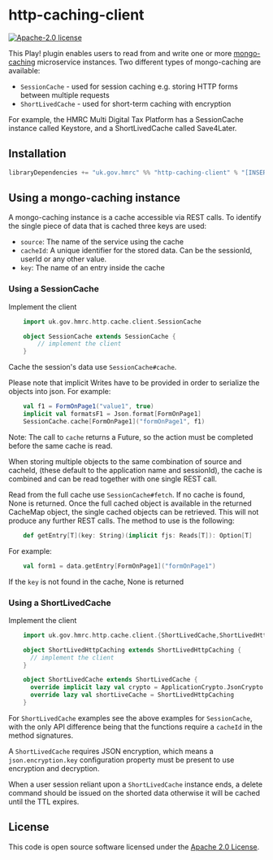 # http-caching-client

[![Apache-2.0 license](http://img.shields.io/badge/license-Apache-brightgreen.svg)](http://www.apache.org/licenses/LICENSE-2.0.html)



This Play! plugin enables users to read from and write one or more [mongo-caching](https://github.com/hmrc/mongo-caching) microservice instances. Two different types of mongo-caching are available:

* ```SessionCache``` - used for session caching e.g. storing HTTP forms between multiple requests
* ```ShortLivedCache``` - used for short-term caching with encryption

For example, the HMRC Multi Digital Tax Platform has a SessionCache instance called Keystore, and a ShortLivedCache called Save4Later.

## Installation

``` scala
libraryDependencies += "uk.gov.hmrc" %% "http-caching-client" % "[INSERT_VERSION]"
```

## Using a mongo-caching instance

A mongo-caching instance is a cache accessible via REST calls. To identify the single piece of data that is cached three keys are used:

- `source`: The name of the service using the cache
- `cacheId`: A unique identifier for the stored data. Can be the sessionId, userId or any other value.
- `key`: The name of an entry inside the cache

### Using a SessionCache

Implement the client

```scala
    import uk.gov.hmrc.http.cache.client.SessionCache

    object SessionCache extends SessionCache {
        // implement the client
    }
```

Cache the session's data use ```SessionCache#cache```. 

Please note that implicit Writes have to be provided in order to serialize the objects into json. For example:

```scala
    val f1 = FormOnPage1("value1", true)
    implicit val formatsF1 = Json.format[FormOnPage1]
    SessionCache.cache[FormOnPage1]("formOnPage1", f1)
```

Note: The call to ```cache``` returns a Future, so the action must be completed before the same cache is read.

When storing multiple objects to the same combination of source and cacheId, (these default to the application name and sessionId), the cache is combined and can be read together with one single REST call.

Read from the full cache use ```SessionCache#fetch```. If no cache is found, None is returned. Once the full cached object is available in the returned CacheMap object, the single cached objects can be retrieved. This will not produce any further REST calls. The method to use is the following:

```scala
    def getEntry[T](key: String)(implicit fjs: Reads[T]): Option[T]
```

For example:

```scala
    val form1 = data.getEntry[FormOnPage1]("formOnPage1")
```

If the `key` is not found in the cache, None is returned

### Using a ShortLivedCache

Implement the client

```scala
    import uk.gov.hmrc.http.cache.client.{ShortLivedCache,ShortLivedHttpCaching}

    object ShortLivedHttpCaching extends ShortLivedHttpCaching {
      // implement the client
    }

    object ShortLivedCache extends ShortLivedCache {
      override implicit lazy val crypto = ApplicationCrypto.JsonCrypto
      override lazy val shortLiveCache = ShortLivedHttpCaching
    }
```

For ```ShortLivedCache``` examples see the above examples for ```SessionCache```, with the only API difference being that the functions require a ```cacheId``` in the method signatures.

A ```ShortLivedCache``` requires JSON encryption, which means a ```json.encryption.key``` configuration property must be present to use encryption and decryption.

When a user session reliant upon a ```ShortLivedCache``` instance ends, a delete command should be issued on the shorted data otherwise it will be cached until the TTL expires.

## License ##

This code is open source software licensed under the [Apache 2.0 License]("http://www.apache.org/licenses/LICENSE-2.0.html").


